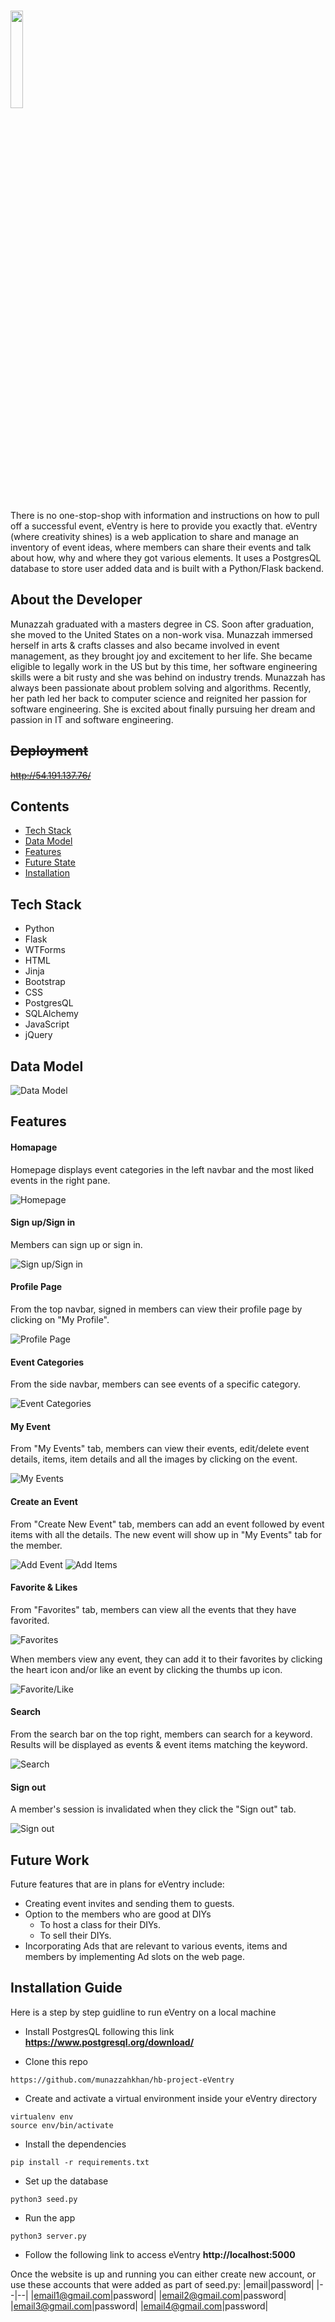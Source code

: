 # <img src="https://github.com/munazzahkhan/hb-project-eVentry/blob/master/static/images/logo/logo_gold.png" width="20%">
There is no one-stop-shop with information and instructions on how to pull off a successful event, eVentry is here to provide you exactly that. eVentry (where creativity shines) is a web application to share and manage an inventory of event ideas, where members can share their events and talk about how, why and where they got various elements. It uses a PostgresQL database to store user added data and is built with a Python/Flask backend.

## About the Developer
Munazzah graduated with a masters degree in CS. Soon after graduation, she moved to the United States on a non-work visa. Munazzah immersed herself in arts & crafts classes and also became involved in event management, as they brought joy and excitement to her life.  She became eligible to legally work in the US but by this time, her software engineering skills were a bit rusty and she was behind on industry trends. Munazzah has always been passionate about problem solving and algorithms. Recently, her path led her back to computer science and reignited her passion for software engineering. She is excited about finally pursuing her dream and passion in IT and software engineering.

## ~~Deployment~~
~~<n/>http://54.191.137.76/~~

## Contents
* [Tech Stack](#tech-stack)
* [Data Model](#data-model)
* [Features](#features)
* [Future State](#future)
* [Installation](#installation)

## <a name="tech-stack"></a>Tech Stack
* Python
* Flask
* WTForms
* HTML
* Jinja
* Bootstrap
* CSS
* PostgresQL
* SQLAlchemy
* JavaScript
* jQuery

## <a name="data-model"></a>Data Model

![Data Model](static/images/readme/data_model.png)

## <a name="features"></a>Features

#### Homapage
Homepage displays event categories in the left navbar and the most liked events in the right pane. 

![Homepage](static/images/readme/homepage.png)

#### Sign up/Sign in
Members can sign up or sign in.

![Sign up/Sign in](static/images/readme/signup_signin.gif)

#### Profile Page
From the top navbar, signed in members can view their profile page by clicking on "My Profile".

![Profile Page](static/images/readme/profile_page.png)

#### Event Categories
From the side navbar, members can see events of a specific category.

![Event Categories](static/images/readme/event_categories.gif)

#### My Event
From "My Events" tab, members can view their events, edit/delete event details, items, item details and all the images by clicking on the event.

![My Events](static/images/readme/my_events.gif)

#### Create an Event
From "Create New Event" tab, members can add an event followed by event items with all the details. The new event will show up in "My Events" tab for the member.

![Add Event](static/images/readme/add_event.gif)
![Add Items](static/images/readme/add_items.gif)

#### Favorite & Likes
From "Favorites" tab, members can view all the events that they have favorited.

![Favorites](static/images/readme/favorites.png)

When members view any event, they can add it to their favorites by clicking the heart icon and/or like an event by clicking the thumbs up icon.

![Favorite/Like](static/images/readme/Favourite_like.gif)

#### Search
From the search bar on the top right, members can search for a keyword. Results will be displayed as events & event items matching the keyword.

![Search](static/images/readme/search.gif)

#### Sign out
A member's session is invalidated when they click the "Sign out" tab.

![Sign out](static/images/readme/sign_out.gif)

## <a name="future"></a>Future Work
Future features that are in plans for eVentry include:

* Creating event invites and sending them to guests. 
* Option to the members who are good at DIYs 
  - To host a class for their DIYs.
  - To sell their DIYs.
* Incorporating Ads that are relevant to various events, items and members by implementing Ad slots on the web page.

## <a name="installation"></a>Installation Guide

Here is a step by step guidline to run eVentry on a local machine

* Install PostgresQL following this link **https://www.postgresql.org/download/**

* Clone this repo
```
https://github.com/munazzahkhan/hb-project-eVentry
```
* Create and activate a virtual environment inside your eVentry directory
```
virtualenv env
source env/bin/activate
```
* Install the dependencies
```
pip install -r requirements.txt
```
* Set up the database
```
python3 seed.py
```
* Run the app
```
python3 server.py
```
* Follow the following link to access eVentry
**http://localhost:5000**

Once the website is up and running you can either create new account, or use these accounts that were added as part of seed.py:
|email|password|
|--|--|
|email1@gmail.com|password|
|email2@gmail.com|password|
|email3@gmail.com|password|
|email4@gmail.com|password|
